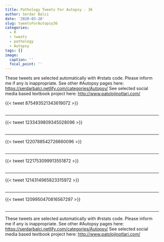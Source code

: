 ```yaml
---
title: Pathology Tweets For Autopsy - 36
author: Serdar Balci
date: '2020-03-20'
slug: tweetsForAutopsy36
categories:
  - R
  - tweets
  - pathology
  - Autopsy
tags: []
image:
  caption: ''
  focal_point: ''
---
```



These tweets are selected automatically with #rstats code. Please inform me if any is inappropriate.
See other #Autopsy pages here: https://serdarbalci.netlify.com/categories/Autopsy/ 
See selected social media based textbook project here: http://www.patolojinotlari.com/

{{< tweet 875493521343619072 >}}
<br>
<br>
<hr>
{{< tweet 1233439809345028096 >}}
<br>
<br>
<hr>
{{< tweet 1220788542726660096 >}}
<br>
<br>
<hr>
{{< tweet 1221753099913551872 >}}
<br>
<br>
<hr>
{{< tweet 1214314965823315972 >}}
<br>
<br>
<hr>
{{< tweet 1209950470816567297 >}}
<br>
<br>
<hr>


These tweets are selected automatically with #rstats code. Please inform me if any is inappropriate.
See other #Autopsy pages here: https://serdarbalci.netlify.com/categories/Autopsy/ 
See selected social media based textbook project here: http://www.patolojinotlari.com/

